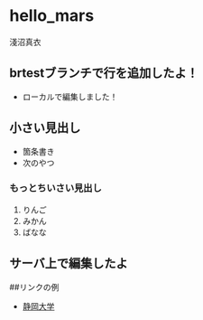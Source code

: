# hello_mars

淺沼真衣
## brtestブランチで行を追加したよ！

- ローカルで編集しました！

## 小さい見出し

- 箇条書き
- 次のやつ

### もっとちいさい見出し 
1. りんご
2. みかん
3. ばなな

サーバ上で編集したよ
----------

##リンクの例
- [静岡大学](https://www.shizuoka.ac.jp)
